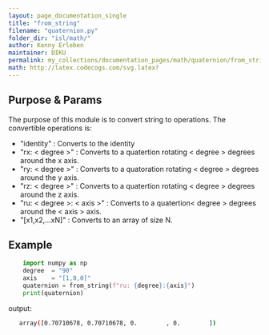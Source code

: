 ```yaml
---
layout: page_documentation_single
title: "from_string"
filename: "quaternion.py"
folder_dir: "isl/math/"
author: Kenny Erleben
maintainer: DIKU
permalink: my_collections/documentation_pages/math/quaternion/from_string
math: http://latex.codecogs.com/svg.latex? 
---
```

## Purpose & Params
The purpose of this module is to convert string to operations. The convertible operations is: 

- "identity"        : Converts to the identity 
- "rx: < degree >"  : Converts to a quatertion rotating < degree > degrees    
                      around the x axis.
- "ry: < degree >"  : Converts to a quatoration rotating < degree > degrees    
                      around the y axis.
- "rz: < degree >"  : Converts to a quatertion rotating < degree > degrees    
                      around the z axis.
- "ru: < degree >: < axis >" : Converts to a quatertion< degree > degrees    
                      around the < axis > axis. 
- "[x1,x2,...xN]"   : Converts to an array of size N.    


## Example
```python
    import numpy as np
    degree  = "90"
    axis    = "[1,0,0]"
    quaternion = from_string(f"ru: {degree}:{axis}")
    print(quaternion)
```
output:
```bash
   array([0.70710678, 0.70710678, 0.        , 0.        ])
```